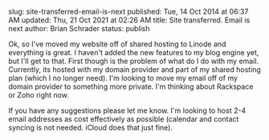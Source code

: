 slug: site-transferred-email-is-next
published: Tue, 14 Oct 2014 at 06:37 AM
updated: Thu, 21 Oct 2021 at 02:26 AM
title: Site transferred. Email is next
author: Brian Schrader
status: publish

Ok, so I've moved my website off of shared hosting to Linode and everything is great. I haven't added the new features to my blog engine yet, but I'll get to that. First though is the problem of what do I do with my email. Currently, its hosted with my domain provider and part of my shared hosting plan (which I no longer need). I'm looking to move my email off of my domain provider to something more private. I'm thinking about Rackspace or Zoho right now.

If you have any suggestions please let me know. I'm looking to host 2-4 email addresses as cost effectively as possible (calendar and contact syncing is not needed. iCloud does that just fine).